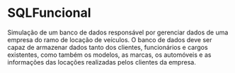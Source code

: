 # SQLFuncional
Simulação de um banco de dados responsável por gerenciar dados de uma empresa do ramo de locação de veículos.
O banco de dados deve ser capaz de armazenar dados tanto dos clientes, funcionários e cargos existentes, como também os modelos, as marcas, os automóveis e as informações das locações realizadas pelos clientes da empresa.
